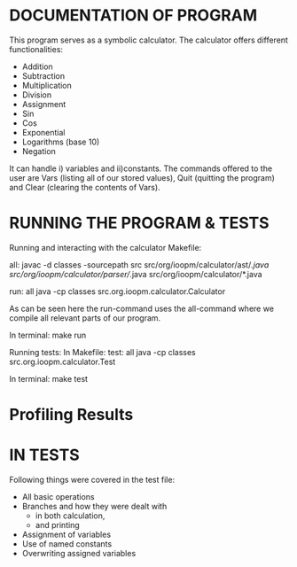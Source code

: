 # DOCUMENTATION OF PROGRAM

This program serves as a symbolic calculator. The calculator offers different functionalities:
- Addition
- Subtraction
- Multiplication
- Division
- Assignment
- Sin
- Cos
- Exponential
- Logarithms (base 10)
- Negation

It can handle i) variables and ii)constants. The commands offered to the user are Vars (listing all of our stored values), Quit (quitting the program) and Clear (clearing the contents of Vars).

# RUNNING THE PROGRAM & TESTS

Running and interacting with the calculator
Makefile:

all:
	javac -d classes -sourcepath src src/org/ioopm/calculator/ast/*.java src/org/ioopm/calculator/parser/*.java src/org/ioopm/calculator/*.java

run: all
	java -cp classes src.org.ioopm.calculator.Calculator

As can be seen here the run-command uses the all-command where we compile all relevant parts of our program.

In terminal:
make run

Running tests:
In Makefile:
test: all
	java -cp classes src.org.ioopm.calculator.Test

In terminal:
make test


# Profiling Results

# IN TESTS

Following things were covered in the test file:
- All basic operations
- Branches and how they were dealt with
    - in both calculation,
    - and printing
- Assignment of variables
- Use of named constants
- Overwriting assigned variables
